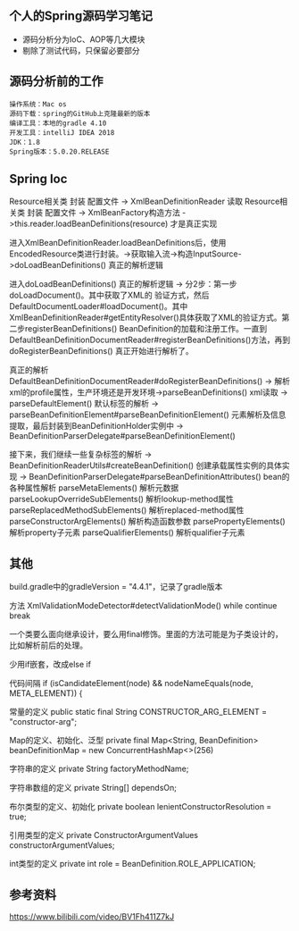 ## 个人的Spring源码学习笔记

- 源码分析分为IoC、AOP等几大模块
- 剔除了测试代码，只保留必要部分

## 源码分析前的工作

	操作系统：Mac os
	源码下载：spring的GitHub上克隆最新的版本
	编译工具：本地的gradle 4.10
	开发工具：intelliJ IDEA 2018
	JDK：1.8
	Spring版本：5.0.20.RELEASE

## Spring Ioc

Resource相关类 封装 配置文件 -> XmlBeanDefinitionReader 读取
Resource相关类 封装 配置文件 -> XmlBeanFactory构造方法 ->this.reader.loadBeanDefinitions(resource) 才是真正实现

进入XmlBeanDefinitionReader.loadBeanDefinitions后，使用EncodedResource类进行封装。->获取输入流->构造InputSource->doLoadBeanDefinitions() 真正的解析逻辑

进入doLoadBeanDefinitions() 真正的解析逻辑 -> 分2步：第一步doLoadDocument()。其中获取了XML的
验证方式，然后DefaultDocumentLoader#loadDocument()。其中XmlBeanDefinitionReader#getEntityResolver()具体获取了XML的验证方式。第二步registerBeanDefinitions() BeanDefinition的加载和注册工作。一直到DefaultBeanDefinitionDocumentReader#registerBeanDefinitions()方法，再到doRegisterBeanDefinitions() 真正开始进行解析了。

真正的解析 DefaultBeanDefinitionDocumentReader#doRegisterBeanDefinitions() -> 解析xml的profile属性，生产环境还是开发环境->parseBeanDefinitions() xml读取 -> parseDefaultElement() 默认标签的解析 -> parseBeanDefinitionElement#parseBeanDefinitionElement() 元素解析及信息提取，最后封装到BeanDefinitionHolder实例中 -> BeanDefinitionParserDelegate#parseBeanDefinitionElement()

接下来，我们继续一些复杂标签的解析 -> BeanDefinitionReaderUtils#createBeanDefinition() 创建承载属性实例的具体实现 -> 
BeanDefinitionParserDelegate#parseBeanDefinitionAttributes() bean的各种属性解析
							parseMetaElements() 解析元数据
							parseLookupOverrideSubElements() 解析lookup-method属性
							parseReplacedMethodSubElements() 解析replaced-method属性
							parseConstructorArgElements() 解析构造函数参数
							parsePropertyElements() 解析property子元素
							parseQualifierElements() 解析qualifier子元素









## 其他

build.gradle中的gradleVersion = "4.4.1"，记录了gradle版本

方法 XmlValidationModeDetector#detectValidationMode()
while continue break

一个类要么面向继承设计，要么用final修饰。里面的方法可能是为子类设计的，比如解析前后的处理。

少用if嵌套，改成else if

代码间隔
if (isCandidateElement(node) && nodeNameEquals(node, META_ELEMENT)) {

常量的定义
public static final String CONSTRUCTOR_ARG_ELEMENT = "constructor-arg";

Map的定义、初始化、泛型
private final Map<String, BeanDefinition> beanDefinitionMap = new ConcurrentHashMap<>(256)

字符串的定义
private String factoryMethodName;

字符串数组的定义
private String[] dependsOn;

布尔类型的定义、初始化
private boolean lenientConstructorResolution = true;

引用类型的定义
private ConstructorArgumentValues constructorArgumentValues;

int类型的定义
private int role = BeanDefinition.ROLE_APPLICATION;

## 参考资料
https://www.bilibili.com/video/BV1Fh411Z7kJ